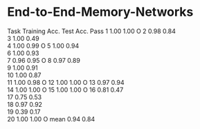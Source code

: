 # End-to-End-Memory-Networks

Task	Training Acc.	Test Acc.	Pass
1	1.00	1.00	O
2	0.98	0.84	
3	1.00	0.49	
4	1.00	0.99	O
5	1.00	0.94	
6	1.00	0.93	
7	0.96	0.95	O
8	0.97	0.89	
9	1.00	0.91	
10	1.00	0.87	
11	1.00	0.98	O
12	1.00	1.00	O
13	0.97	0.94	
14	1.00	1.00	O
15	1.00	1.00	O
16	0.81	0.47	
17	0.75	0.53	
18	0.97	0.92	
19	0.39	0.17	
20	1.00	1.00	O
mean	0.94	0.84	
